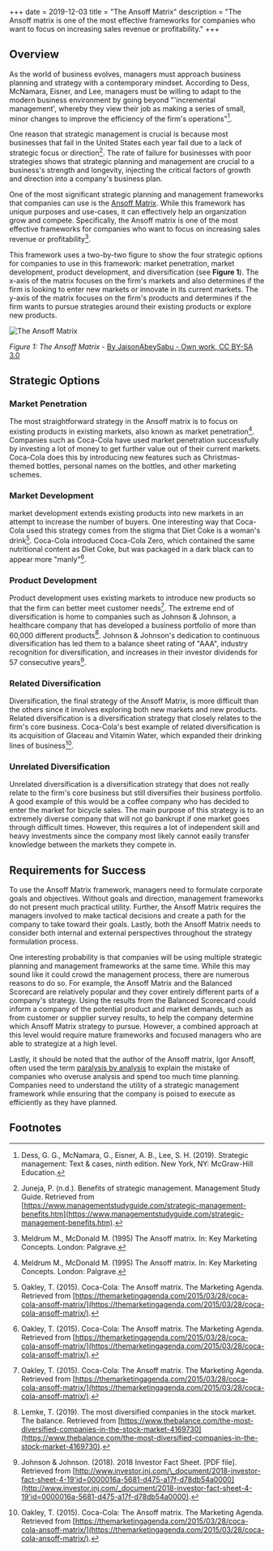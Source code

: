 +++
date = 2019-12-03
title = "The Ansoff Matrix"
description = "The Ansoff matrix is one of the most effective frameworks for companies who want to focus on increasing sales revenue or profitability."
+++

## Overview

As the world of business evolves, managers must approach business planning and
strategy with a contemporary mindset. According to Dess, McNamara, Eisner, and
Lee, managers must be willing to adapt to the modern business environment by
going beyond "'incremental management', whereby they view their job as making a
series of small, minor changes to improve the efficiency of the firm's
operations"[^1].

One reason that strategic management is crucial is because most businesses that
fail in the United States each year fail due to a lack of strategic focus or
direction[^2]. The rate of failure for businesses with poor strategies shows
that strategic planning and management are crucial to a business's strength and
longevity, injecting the critical factors of growth and direction into a
company's business plan.

One of the most significant strategic planning and management frameworks that
companies can use is the
[Ansoff Matrix](https://en.wikipedia.org/wiki/Ansoff_matrix). While this
framework has unique purposes and use-cases, it can effectively help an
organization grow and compete. Specifically, the Ansoff matrix is one of the
most effective frameworks for companies who want to focus on increasing sales
revenue or profitability[^3].

This framework uses a two-by-two figure to show the four strategic options for
companies to use in this framework: market penetration, market development,
product development, and diversification (see **Figure 1**). The x-axis of the
matrix focuses on the firm's markets and also determines if the firm is looking
to enter new markets or innovate in its current markets. The y-axis of the
matrix focuses on the firm's products and determines if the firm wants to pursue
strategies around their existing products or explore new products.

![The Ansoff Matrix](https://img.cleberg.net/blog/20191203-the-ansoff-matrix/ansoff_matrix-min.png)

_Figure 1: The Ansoff Matrix_ -
[By JaisonAbeySabu - Own work, CC BY-SA 3.0](https://commons.wikimedia.org/w/index.php?curid=33604757)

## Strategic Options

### Market Penetration

The most straightforward strategy in the Ansoff matrix is to focus on existing
products in existing markets, also known as market penetration[^3]. Companies
such as Coca-Cola have used market penetration successfully by investing a lot
of money to get further value out of their current markets. Coca-Cola does this
by introducing new features such as Christmas-themed bottles, personal names on
the bottles, and other marketing schemes.

### Market Development

market development extends existing products into new markets in an attempt to
increase the number of buyers. One interesting way that Coca-Cola used this
strategy comes from the stigma that Diet Coke is a woman's drink[^4]. Coca-Cola
introduced Coca-Cola Zero, which contained the same nutritional content as Diet
Coke, but was packaged in a dark black can to appear more "manly"[^4].

### Product Development

Product development uses existing markets to introduce new products so that the
firm can better meet customer needs[^4]. The extreme end of diversification is
home to companies such as Johnson & Johnson, a healthcare company that has
developed a business portfolio of more than 60,000 different products[^5].
Johnson & Johnson's dedication to continuous diversification has led them to a
balance sheet rating of "AAA", industry recognition for diversification, and
increases in their investor dividends for 57 consecutive years[^6].

### Related Diversification

Diversification, the final strategy of the Ansoff Matrix, is more difficult than
the others since it involves exploring both new markets and new products.
Related diversification is a diversification strategy that closely relates to
the firm's core business. Coca-Cola's best example of related diversification is
its acquisition of Glaceau and Vitamin Water, which expanded their drinking
lines of business[^4].

### Unrelated Diversification

Unrelated diversification is a diversification strategy that does not really
relate to the firm's core business but still diversifies their business
portfolio. A good example of this would be a coffee company who has decided to
enter the market for bicycle sales. The main purpose of this strategy is to an
extremely diverse company that will not go bankrupt if one market goes through
difficult times. However, this requires a lot of independent skill and heavy
investments since the company most likely cannot easily transfer knowledge
between the markets they compete in.

## Requirements for Success

To use the Ansoff Matrix framework, managers need to formulate corporate goals
and objectives. Without goals and direction, management frameworks do not
present much practical utility. Further, the Ansoff Matrix requires the managers
involved to make tactical decisions and create a path for the company to take
toward their goals. Lastly, both the Ansoff Matrix needs to consider both
internal and external perspectives throughout the strategy formulation process.

One interesting probability is that companies will be using multiple strategic
planning and management frameworks at the same time. While this may sound like
it could crowd the management process, there are numerous reasons to do so. For
example, the Ansoff Matrix and the Balanced Scorecard are relatively popular and
they cover entirely different parts of a company's strategy. Using the results
from the Balanced Scorecard could inform a company of the potential product and
market demands, such as from customer or supplier survey results, to help the
company determine which Ansoff Matrix strategy to pursue. However, a combined
approach at this level would require mature frameworks and focused managers who
are able to strategize at a high level.

Lastly, it should be noted that the author of the Ansoff matrix, Igor Ansoff,
often used the term
[paralysis by analysis](https://en.wikipedia.org/wiki/Analysis_paralysis) to
explain the mistake of companies who overuse analysis and spend too much time
planning. Companies need to understand the utility of a strategic management
framework while ensuring that the company is poised to execute as efficiently as
they have planned.

## Footnotes

[^1]: Dess, G. G., McNamara, G., Eisner, A. B., Lee, S. H. (2019). Strategic 
management: Text & cases, ninth edition. New York, NY: McGraw-Hill Education.

[^2]: Juneja, P. (n.d.). Benefits of strategic management. Management Study 
Guide. Retrieved from 
[https://www.managementstudyguide.com/strategic-management-benefits.htm](https://www.managementstudyguide.com/strategic-management-benefits.htm).

[^3]: Meldrum M., McDonald M. (1995) The Ansoff matrix. In: Key Marketing 
Concepts. London: Palgrave.

[^4]: Oakley, T. (2015). Coca-Cola: The Ansoff matrix. The Marketing Agenda. 
Retrieved from 
[https://themarketingagenda.com/2015/03/28/coca-cola-ansoff-matrix/](https://themarketingagenda.com/2015/03/28/coca-cola-ansoff-matrix/).

[^5]: Lemke, T. (2019). The most diversified companies in the stock market. The 
balance. Retrieved from 
[https://www.thebalance.com/the-most-diversified-companies-in-the-stock-market-4169730](https://www.thebalance.com/the-most-diversified-companies-in-the-stock-market-4169730).

[^6]: Johnson & Johnson. (2018). 2018 Investor Fact Sheet. [PDF file]. Retrieved 
from 
[http://www.investor.jnj.com/\_document/2018-investor-fact-sheet-4-19'id=0000016a-5681-d475-a17f-d78db54a0000](http://www.investor.jnj.com/_document/2018-investor-fact-sheet-4-19'id=0000016a-5681-d475-a17f-d78db54a0000).
